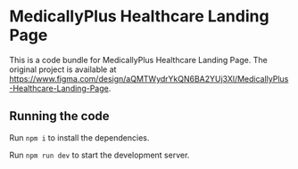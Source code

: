 
  # MedicallyPlus Healthcare Landing Page

  This is a code bundle for MedicallyPlus Healthcare Landing Page. The original project is available at https://www.figma.com/design/aQMTWydrYkQN6BA2YUj3Xl/MedicallyPlus-Healthcare-Landing-Page.

  ## Running the code

  Run `npm i` to install the dependencies.

  Run `npm run dev` to start the development server.
  